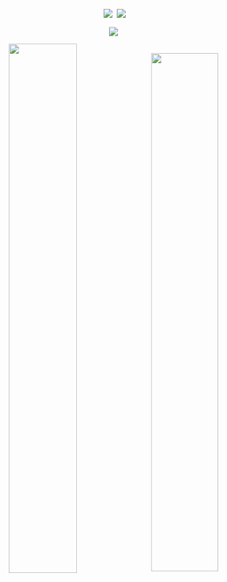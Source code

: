 <p align = "center">
  <img src = "https://github-readme-stats.vercel.app/api?username=Yukiookami&count_private=true&show_icons=true&theme=tokyonight&line_height=27">
  <img src = "https://github-readme-stats.vercel.app/api/top-langs/?username=Yukiookami&theme=tokyonight&layout=compact">
</p>

<p align = "center">
 <img src="https://activity-graph.herokuapp.com/graph?username=Yukiookami&theme=github">
</p>

<p align = "center">
  <img align = "left" src = "https://github-readme-streak-stats.herokuapp.com/?user=Yukiookami&theme=radical" width="49.5%">
  <img align = "right" src = "https://github-profile-trophy.vercel.app/?username=Yukiookami&theme=nord" width="49%" >
</p>
